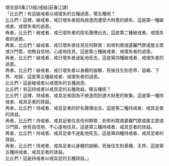 增支部5集213經/戒經(莊春江譯)  
「比丘們！有這破戒者以戒壞失的五種過患，哪五種呢？  
比丘們！這裡，破戒者、戒已壞失者因為放逸而遭受大財產的損失，這是第一種破戒者、戒壞失者的過患。  
再者，比丘們！破戒者、戒已壞失者的惡名聲傳出去，這是第二種破戒者、戒壞失者的過患。  
再者，比丘們！破戒者、戒已壞失者往見任何群眾：剎帝利眾或婆羅門眾或屋主眾或沙門眾，他無自信地、心虛地往見，這是第三種破戒者、戒壞失者的過患。  
再者，比丘們！破戒者、戒已壞失者迷亂地死去，這是第四種破戒者、戒壞失者的過患。  
再者，比丘們！破戒者、戒已壞失者以身體的崩解，死後往生到苦界、惡趣、下界、地獄，這是第五種破戒者、戒壞失者的過患。  
比丘們！這是破戒者以戒壞失的五種過患。  
比丘們！有這持戒者以戒具足的五種效益，哪五種呢？  
比丘們！這裡，持戒者、戒具足者因為不放逸而到達大財產的聚集，這是第一種持戒者、戒具足者的效益。  
再者，比丘們！持戒者、戒具足者的好名聲傳出去，這是第二種持戒者、戒具足者的效益。  
再者，比丘們！持戒者、戒具足者往見任何群眾：剎帝利眾或婆羅門眾或屋主眾或沙門眾，他有自信地、不心虛地往見，這是第三種持戒者、戒具足者的效益。  
再者，比丘們！持戒者、戒具足者不迷亂地死去，這是第四種持戒者、戒具足者的效益。  
再者，比丘們！持戒者、戒具足者以身體的崩解，死後往生到善趣、天界，這是第五種持戒者、戒具足者的效益。  
比丘們！這是持戒者以戒具足的五種效益。」  
  
  
